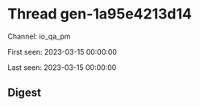 # Thread gen-1a95e4213d14
Channel: io_qa_pm

First seen: 2023-03-15 00:00:00

Last seen: 2023-03-15 00:00:00

## Digest


